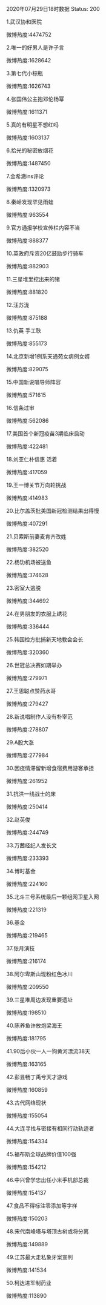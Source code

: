 2020年07月29日18时数据
Status: 200

1.武汉协和医院

微博热度:4474752

2.唯一的好男人是许子言

微博热度:1628642

3.第七代小棕瓶

微博热度:1626743

4.张国伟公主抱邓伦杨幂

微博热度:1611371

5.真的有明星不想红吗

微博热度:1603137

6.拾光的秘密放烟花

微博热度:1487450

7.金希澈ins评论

微博热度:1320973

8.秦岭发现罕见雨蛙

微博热度:963554

9.官方通报学校宣传栏内容不当

微博热度:888377

10.英政府斥资20亿鼓励步行骑车

微博热度:882903

11.三星堆里挖出来的猪

微博热度:881820

12.汪苏泷

微博热度:875188

13.仇英 手工耿

微博热度:855173

14.北京新增1例系天通苑女病例女婿

微博热度:829075

15.中国新说唱导师阵容

微博热度:571615

16.信条过审

微博热度:562086

17.美国首个新冠疫苗3期临床启动

微博热度:422481

18.刘亚仁朴信惠 活着

微博热度:417059

19.王一博关节万向轮挑战

微博热度:414983

20.比尔盖茨批美国新冠检测结果出得慢

微博热度:407291

21.贝索斯前妻麦肯齐改姓

微博热度:382520

22.杨玏机场被送鱼

微博热度:374628

23.密室大逃脱

微博热度:344692

24.在男朋友的衣服上绣花

微博热度:336444

25.韩国检方批捕新天地教会会长

微博热度:320360

26.世冠总决赛如期举办

微博热度:279971

27.王思聪点赞药水哥

微博热度:279427

28.新说唱制作人没有朴宰范

微博热度:278807

29.A股大涨

微博热度:277984

30.因疫情滞留新增食宿费用游客承担

微博热度:261952

31.抗洪一线战士的床

微博热度:250414

32.赵英俊

微博热度:244749

33.万茜经纪人发长文

微博热度:233393

34.博时基金

微博热度:224160

35.北斗三号系统最后一颗组网卫星入网

微博热度:221319

36.基金

微博热度:219465

37.张月演技

微博热度:216174

38.阿尔卑斯山现粉红色冰川

微博热度:209550

39.三星堆周边发现重要遗址

微博热度:198510

40.陈养鱼许放炮梁海王

微博热度:181795

41.90后小伙一人一狗黄河漂流38天

微博热度:163165

42.彭昱畅丁禹兮天才游戏

微博热度:160859

43.古代网络现状

微博热度:155054

44.大连寻找与密接有相同行动轨迹者

微博热度:154334

45.福布斯全球品牌价值100强

微博热度:154212

46.中兴曾学忠出任小米手机部总裁

微博热度:154137

47.食品不得标注零添加等字样

微博热度:150203

48.宋代南峰塔与塔顶古树或将分离

微博热度:149889

49.江苏最大走私象牙案宣判

微博热度:141534

50.柯达进军制药业

微博热度:113890

